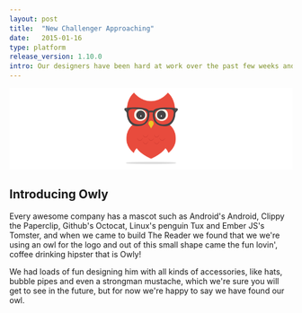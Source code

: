 ```yaml
---
layout: post
title:  "New Challenger Approaching"
date:   2015-01-16
type: platform
release_version: 1.10.0
intro: Our designers have been hard at work over the past few weeks and look what we've created.
---
```


![Introducing Owly](img/owly.png)

## Introducing Owly

Every awesome company has a mascot such as Android's Android, Clippy the Paperclip, Github's Octocat, Linux's penguin Tux and Ember JS's Tomster, and when we came to build The Reader we found that we we're using an owl for the logo and out of this small shape came the fun lovin', coffee drinking hipster that is Owly!

We had loads of fun designing him with all kinds of accessories, like hats, bubble pipes and even a strongman mustache, which we're sure you will get to see in the future, but for now we're happy to say we have found our owl.
